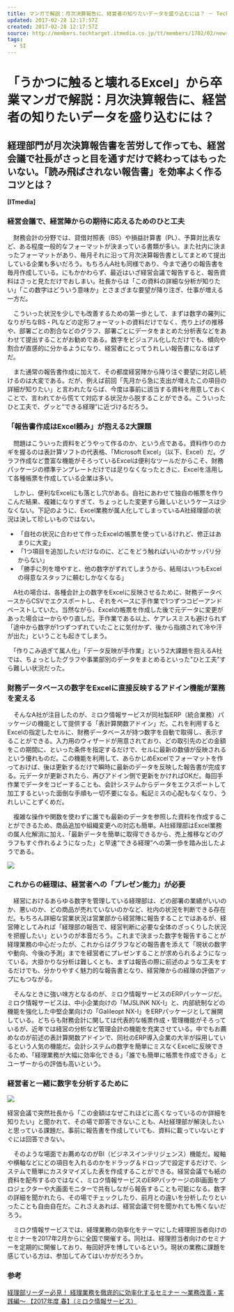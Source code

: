```yaml
---
title: マンガで解説：月次決算報告に、経営者の知りたいデータを盛り込むには？ － TechTargetジャパン ERP
updated: 2017-02-28 12:17:57Z
created: 2017-02-28 12:17:57Z
source: http://members.techtarget.itmedia.co.jp/tt/members/1702/02/news01.html
tags:
  - SI
---
```


# 「うかつに触ると壊れるExcel」から卒業マンガで解説：月次決算報告に、経営者の知りたいデータを盛り込むには？

## 経理部門が月次決算報告書を苦労して作っても、経営会議で社長がさっと目を通すだけで終わってはもったいない。「読み飛ばされない報告書」を効率よく作るコツとは？

**[ITmedia]**

### 経営会議で、経営陣からの期待に応えるためのひと工夫

　財務会計の分野では、貸借対照表（BS）や損益計算書（PL）、予算対比表など、ある程度一般的なフォーマットが決まっている書類が多い。また社内に決まったフォーマットがあり、毎月それに沿って月次決算報告書としてまとめて提出している企業も多いだろう。もちろんA社も同様であり、今まで通りの報告書を毎月作成している。にもかかわらず、最近はいざ経営会議で報告すると、報告資料はさっと見ただけでおしまい。社長からは「この資料の詳細な分析が知りたい」「この数字はどういう意味か」とさまざまな要望が降り注ぎ、仕事が増える一方だ。

　こういった状況を少しでも改善するための第一歩として、まずは数字の羅列になりがちなBS・PLなどの定形フォーマットの資料だけでなく、売り上げの推移や、部署ごとの割合などのグラフ、部署ごとにデータをまとめた分析表などをあわせて提出することがお勧めである。数字をビジュアル化しただけでも、傾向や割合が直感的に分かるようになり、経営者にとってうれしい報告書になるはずだ。

　また通常の報告書作成に加えて、その都度経営陣から降り注ぐ要望に対応し続けるのは大変である。だが、例えば前回「先月から急に支出が増えたこの項目の詳細が知りたい」と言われたならば、今度は事前に該当する資料を用意しておくことで、言われてから慌てて対応する状況から脱することができる。こういったひと工夫で、グッと“できる経理”に近づけるだろう。

### 「報告書作成はExcel頼み」が抱える2大課題

　問題はこういった資料をどうやって作るのか、という点である。資料作りのカギを握るのは表計算ソフトの代表格、「Microsoft Excel」（以下、Excel）だ。グラフ作成など豊富な機能がそろっているExcelは便利なツールだからこそ、財務パッケージの標準テンプレートだけでは足りなくなったときに、Excelを活用して各種帳票を作成している企業は多い。

　しかし、便利なExcelにも落とし穴がある。自社にあわせて独自の帳票を作りこんだ結果、複雑になりすぎて、ちょっとした変更すら難しいというケースは少なくない。下記のように、Excel業務が属人化してしまっているA社経理部の状況は決して珍しいものではない。

- 「自社の状況に合わせて作ったExcelの帳票を使っているけれど、修正はあまりに大変」
- 「1つ項目を追加したいだけなのに、どこをどう触ればいいのかサッパリ分からない」
- 「勝手に列を増やすと、他の数字がずれてしまうから、結局はいつもExcelの得意なスタッフに頼むしかなくなる」

　A社の場合は、各種会計上の数字をExcelに反映させるために、財務データベースからCSVでエクスポートし、それをベースに手作業で1つずつコピーアンドペーストしていた。当然ながら、Excelの帳票を作成した後で元データに変更があった場合は一からやり直しだ。手作業である以上、ケアレスミスも避けられず「途中から数字が1つずつずれていたことに気付かず、後から指摘されて冷や汗が出た」ということも起きてしまう。

　「作りこみ過ぎて属人化」「データ反映が手作業」という2大課題を抱えるA社では、ちょっとしたグラフや事業部別のデータをまとめるといった”ひと工夫”すら難しい状況だった。

### 財務データベースの数字をExcelに直接反映するアドイン機能が業務を変える

　そんなA社が注目したのが、ミロク情報サービスが同社製ERP（統合業務）パッケージの機能として提供する「表計算関数アドイン」だ。これを利用するとExcelの指定したセルに、財務データベースが持つ数字を自動で取得し、表示することができる。入力用のウィザードが用意されており、どの取引先のどの金額をこの期間に、といった条件を指定するだけで、セルに最新の数値が反映されるという優れものだ。この機能を利用して、あらかじめExcelでフォーマットを作っておけば、後は更新するだけで瞬時に最新のデータを反映した報告書が完成する。元データが更新されたら、再びアドイン側で更新をかければOKだ。毎回手作業でデータをコピーすることも、会計システムからデータをエクスポートして加工するといった面倒な手順も一切不要になる。転記ミスの心配もなくなり、うれしいことずくめだ。

　複雑な操作や関数を使わずに誰でも最新のデータを参照した資料を作成することができるため、商品追加や組織変更への対応も簡単。A社経理部はExcel業務の属人化解消に加え、「最新データを簡単に取得できるから、売上推移などのグラフもすぐ作れるようになった」と早速“できる経理”への第一歩を踏み出したようである。

![](../_resources/66649807581c146d38adbb84c960d460.jpg)

### これからの経理は、経営者への「プレゼン能力」が必要

　経営におけるあらゆる数字を管理している経理部は、どの部署の業績がいいのか、悪いのか、どの商品が売れていないのかなど、社内の状況を判断できる存在だ。もちろん詳細な営業状況は営業部から経営陣に報告することではあるが、経営陣としてみれば「経理部の報告で、経営判断に必要な全体のざっくりした状況を把握したい」というのが本音だろう。これまで決まった数字を報告することが経理業務の中心だったが、これからはグラフなどの報告書を添えて「現状の数字や動向、今後の予測」までを経営者にプレゼンすることが求められるようになっている。大掛かりな分析は難しくとも、まずは報告の際に前述のような工夫をするだけでも、分かりやすく魅力的な報告書となり、経営陣からの経理の評価アップにもつながる。

　そんなときに強い味方となるのが、ミロク情報サービスのERPパッケージだ。ミロク情報サービスは、中小企業向けの「MJSLINK NX-I」と、内部統制などの機能を強化した中堅企業向けの「Galileopt NX-I」をERPパッケージとして展開している。どちらも財務会計に関しては代表的な帳票作成・管理機能がそろっているが、近年では経営の分析など管理会計の機能を充実させている。中でもお薦めなのが前述の表計算関数アドインで、同社のERP導入企業の大半が採用しているという人気の機能だ。会計システムの数字を簡単にミスなくExcelに反映できるため、「経理業務が大幅に効率化できる」「誰でも簡単に帳票を作成できる」とユーザーからの評価も高いという。

### 経営者と一緒に数字を分析するために

![](../_resources/642bcf3c4646eb07f914d013ab6789e1.jpg)

経営会議で突然社長から「この金額はなぜこれほどに高くなっているのか詳細を知りたい」と聞かれて、その場で即答できないことも、A社経理部が解決したいと思っている課題だ。事前に報告書を作成していても、資料に載っていないとすぐには回答できない。

　そのような場面でお薦めなのがBI（ビジネスインテリジェンス）機能だ。縦軸や横軸などにどの項目を入れるのかをドラッグ＆ドロップで設定するだけで、システムで簡単にカスタマイズした表を作成することができる。経営会議でも紙の資料を配布するのではなく、ミロク情報サービスのERPパッケージのBI画面をプロジェクターや大画面モニターで共有しながら報告することも可能になる。数字の詳細を聞かれたら、その場でチェックしたり、前月との違いを分析したりといったことも自由自在だ。これさえあれば、経営会議で何を聞かれても怖くないだろう。

　ミロク情報サービスでは、経理業務の効率化をテーマにした経理担当者向けのセミナーを2017年2月からに全国で開催する。同社は、経理担当者向けのセミナーを定期的に開催しており、毎回好評を博しているという。現状の業務に課題を感じている方は、参加してみてはいかがだろうか。

### 参考

[経理部リーダー必見！ 経理業務を徹底的に効率化するセミナー ～業務改善・実践編～ 【2017年度 春】（ミロク情報サービス）](http://www.mjs.co.jp/seminar/feature/?IFeature=42)
